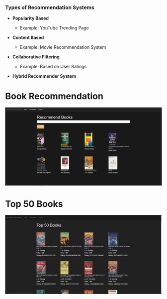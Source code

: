 ### Types of Recommendation Systems

- **Popularity Based**
  - Example: YouTube Trending Page

- **Content Based**
  - Example: Movie Recommendation System

- **Collaborative Filtering**
  - Example: Based on User Ratings

- **Hybrid Recommender System**


# Book Recommendation 

![Book Recommendation System](img/book_recommendation.PNG)

# Top 50 Books 

![Top 50 books ](img/top-50-books.png)